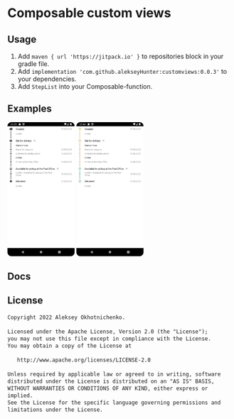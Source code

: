 # Composable custom views

## Usage

1. Add `maven { url 'https://jitpack.io' }` to repositories block in your gradle file.
2. Add `implementation 'com.github.alekseyHunter:customviews:0.0.3'` to your dependencies.
3. Add `StepList` into your Composable-function.

## Examples

<img src="docs/steplist/Basic.png" width="30%">

<img src="docs/steplist/Custom.png" width="30%">

## Docs



## License

    Copyright 2022 Aleksey Okhotnichenko.

    Licensed under the Apache License, Version 2.0 (the "License");
    you may not use this file except in compliance with the License.
    You may obtain a copy of the License at

       http://www.apache.org/licenses/LICENSE-2.0

    Unless required by applicable law or agreed to in writing, software
    distributed under the License is distributed on an "AS IS" BASIS,
    WITHOUT WARRANTIES OR CONDITIONS OF ANY KIND, either express or implied.
    See the License for the specific language governing permissions and
    limitations under the License.